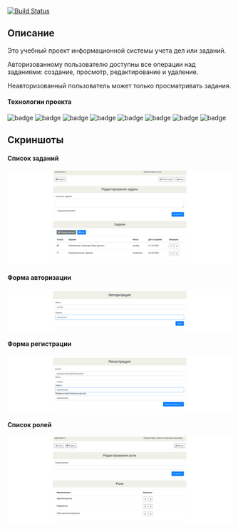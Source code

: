 [![Build Status](https://app.travis-ci.com/velesov7493/job4j_todo.svg?branch=master)](https://app.travis-ci.com/velesov7493/job4j_todo)
## Описание ##
Это учебный проект информационной системы учета дел или заданий.

Авторизованному пользователю доступны все операции над заданиями: создание, просмотр, редактирование и удаление.

Неавторизованный пользователь может только просматривать задания. 
#### Технологии проекта ####
![badge](https://img.shields.io/badge/PostgreSQL-9.5-blue)
![badge](https://img.shields.io/badge/Tomcat-8.5-blue)
![badge](https://img.shields.io/badge/Hibernate-5.4-green)
![badge](https://img.shields.io/badge/Java-14-green)
![badge](https://img.shields.io/badge/Maven-3.8-green)
![badge](https://img.shields.io/badge/Bootstrap-4.0-yellow)
![badge](https://img.shields.io/badge/jQuery-3.6-yellow)
![badge](https://img.shields.io/badge/FontAwesome-4.0-yellow)
## Скриншоты ##
#### Список заданий ####
![screenshoot](images/img001.png)
#### Форма авторизации ####
![screenshoot](images/img002.png)
#### Форма регистрации ####
![screenshoot](images/img003.png)
#### Список ролей ####
![screenshoot](images/img004.png)